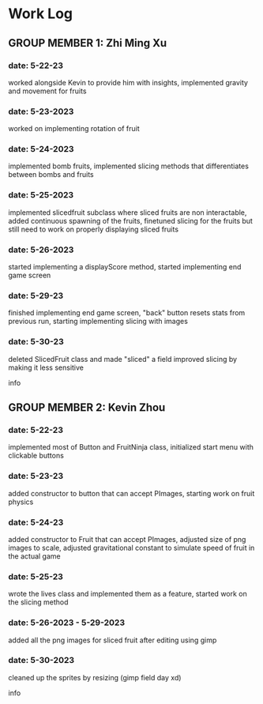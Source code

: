 # Work Log

## GROUP MEMBER 1: Zhi Ming Xu

### date: 5-22-23
worked alongside Kevin to provide him with insights,
implemented gravity and movement for fruits

### date: 5-23-2023
worked on implementing rotation of fruit

### date: 5-24-2023
implemented bomb fruits,
implemented slicing methods that differentiates between bombs and fruits

### date: 5-25-2023
implemented slicedfruit subclass where sliced fruits are non interactable,
added continuous spawning of the fruits,
finetuned slicing for the fruits but still need to work on properly displaying sliced fruits

### date: 5-26-2023
started implementing a displayScore method,
started implementing end game screen

### date: 5-29-23
finished implementing end game screen,
"back" button resets stats from previous run,
starting implementing slicing with images

### date: 5-30-23
deleted SlicedFruit class and made "sliced" a field
improved slicing by making it less sensitive

info


## GROUP MEMBER 2: Kevin Zhou

### date: 5-22-23
implemented most of Button and FruitNinja class,
initialized start menu with clickable buttons

### date: 5-23-23
added constructor to button that can accept PImages,
starting work on fruit physics

### date: 5-24-23
added constructor to Fruit that can accept PImages,
adjusted size of png images to scale,
adjusted gravitational constant to simulate speed of fruit in the actual game

### date: 5-25-23
wrote the lives class and implemented them as a feature,
started work on the slicing method

### date: 5-26-2023 - 5-29-2023
added all the png images for sliced fruit after editing using gimp

### date: 5-30-2023
cleaned up the sprites by resizing (gimp field day xd)

info
